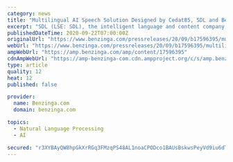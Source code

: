 ```yaml
---
category: news
title: "Multilingual AI Speech Solution Designed by Cedat85, SDL and Bertin IT Consortium Ranked First in European Parliament Tender"
excerpt: "SDL (LSE: SDL), the intelligent language and content company, announces that a consortium, formed by Cedat85, SDL and Bertin IT, has been ranked first out of three finalists"
publishedDateTime: 2020-09-22T07:00:00Z
originalUrl: "https://www.benzinga.com/pressreleases/20/09/b17596395/multilingual-ai-speech-solution-designed-by-cedat85-sdl-and-bertin-it-consortium-ranked-first-in-e"
webUrl: "https://www.benzinga.com/pressreleases/20/09/b17596395/multilingual-ai-speech-solution-designed-by-cedat85-sdl-and-bertin-it-consortium-ranked-first-in-e"
ampWebUrl: "https://amp.benzinga.com/amp/content/17596395"
cdnAmpWebUrl: "https://amp-benzinga-com.cdn.ampproject.org/c/s/amp.benzinga.com/amp/content/17596395"
type: article
quality: 12
heat: 12
published: false

provider:
  name: Benzinga.com
  domain: benzinga.com

topics:
  - Natural Language Processing
  - AI

secured: "r3XYBAyQW8hpGkXrRGq3FMzqPS48AL1noaCPODco1BAUsBskwsPeyVd9iu6dTzIEoRhdQnyBdSK3BGIv2fcPE/nbXhr06F9AVytg1yyjHT0FOBf6O7fzjku72KDZmoctTrUHXdjzbJzP54qTWOoWEfQBOVxYvXRZ50Ebbpd9Vex1V9BrsG7cx1HUO2OXsHHP0B7bRppNKcT48qrjMO6QtCuvTkIM0BdUmdFBUtRUlK6D2Q1C6FqIJK6UxIKax3b7JUgEc9swDqCiAZv10vMH03uDvo8mftgj6gP1DEEQioOlkgAwvssFie8IEhWN1tldOllF9CdguowdVP6nFyp0fXTd8/iS4gF2E6ijoEfLAaI=;pHVIJl+1QZoXkucr35hPHg=="
---
```


